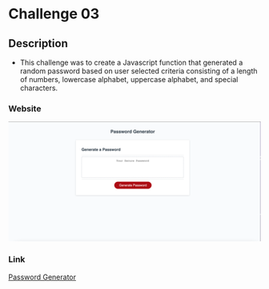 # Challenge 03

## Description
- This challenge was to create a Javascript function that generated a random password based on user selected criteria consisting of a length of numbers, lowercase alphabet, uppercase alphabet, and special characters. 


### Website


![Password Generator](./Assets/Passwordgenerator.jpg)


### Link
[Password Generator](https://ahuang23.github.io/C03_Password_Generator/)